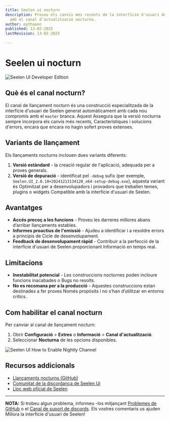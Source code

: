 ```yaml
---
title: Seelen ui nocturn
description: Proveu els canvis més recents de la interfície d'usuari de Seelen
  amb el canal d'actualització nocturna.
author: eythaann
published: 13-02-2025
lastRevision: 13-02-2025

---
```


# Seelen ui nocturn

![Seelen UI Developer Edition](https://github.com/user-attachments/assets/76634b49-7b09-4ef2-9643-e93542309f5d)

## Què és el canal nocturn?

El canal de llançament nocturn és una construcció especialitzada de la interfície d'usuari de Seelen
 generat automàticament amb cada nou compromís amb el `master` branca. Aquest
 Assegura que la versió nocturna sempre incorpora els canvis més recents,
 Característiques i solucions d'errors, encara que encara no hagin sofert proves extenses.

## Variants de llançament

Els llançaments nocturns inclouen dues variants diferents:

1. **Versió estàndard** - la creació regular de l'aplicació, adequada per a
    proves generals.
2. **Versió de depuració** - identificat pel `-debug` sufix (per exemple,
   `Seelen.UI_2.0.10+20241213134120_x64-setup-debug.exe`), aquesta variant és
    Optimitzat per a desenvolupadors i provadors que treballen temes, plugins o widgets
    Compatible amb la interfície d'usuari de Seelen.

## Avantatges

* **Accés precoç a les funcions** - Proveu les darreres millores abans d’arribar
   llançaments estables.
* **Informes proactius de l'emissió** - Ajudeu a identificar i a resoldre errors a principis de
   Cicle de desenvolupament.
* **Feedback de desenvolupament ràpid** - Contribuir a la perfecció de la interfície d'usuari de Seelen proporcionant
   Informació en temps real.

## Limitacions

* **Inestabilitat potencial** - Les construccions nocturnes poden incloure funcions inacabades o
   Bugs no resolts.
* **No es recomana per a la producció** - Aquestes construccions estan destinades a fer proves
   Només propòsits i no s’han d’utilitzar en entorns crítics.

## Com habilitar el canal nocturn

Per canviar al canal de llançament nocturn:

1. Obrir **Configuració** > **Extres** o **Informació** > **Canal d'actualització**.
2. Seleccionar **Nocturna** de les opcions disponibles.

![Seelen UI How to Enable Nightly Channel](https://github.com/user-attachments/assets/ae88aeac-98cc-4424-a9e7-fb59740b694e)

## Recursos addicionals

* [Llançaments nocturns (GitHub)](https://github.com/eythaann/Seelen-UI/releases/tag/nightly)
* [Comunitat de la discordança de Seelen Ui](https://discord.gg/ABfASx5ZAJ)
* [Lloc web oficial de Seelen](https://seelen.io)

***

**NOTA:** Si trobeu algun problema, informeu -los mitjançant
[Problemes de GitHub](https://github.com/eythaann/Seelen-UI/issues) o el
[Canal de suport de discords](https://discord.gg/ABfASx5ZAJ). Els vostres comentaris us ajuden
 Millora la interfície d'usuari de Seelen!

